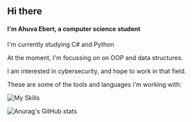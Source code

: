 ## Hi there 
#### I'm Ahuva Ebert, a computer science student

I'm currently studying C# and Python

At the moment, I'm focussing on on OOP and data structures.

I am interested in cybersecurity, and hope to work in that field.

These are some of the tools and languages i'm working with:

![My Skills](https://skillicons.dev/icons?i=cs,py,visualstudio,vscode&theme=dark)

![Anurag's GitHub stats](https://github-readme-stats.vercel.app/api?username=ahuva-e&show_icons=true&theme=dracula)
